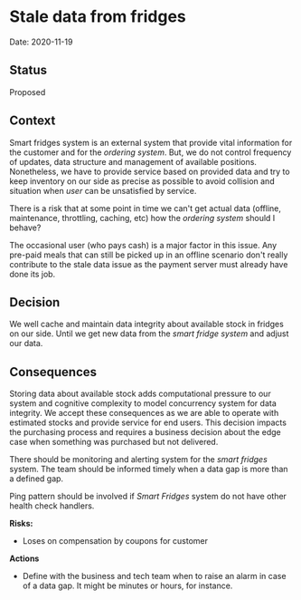 # Stale data from fridges

Date: 2020-11-19

## Status

Proposed

## Context

Smart fridges system is an external system that provide vital information for the customer and for the *ordering system*. But, we do not control frequency of updates, data structure and management of available positions. Nonetheless, we have to provide service based on provided data and try to keep inventory on our side as precise as possible to avoid collision and situation when *user* can be unsatisfied by service.

There is a risk that at some point in time we can't get actual data (offline, maintenance, throttling, caching, etc) how the *ordering system* should I behave?

The occasional user (who pays cash) is a major factor in this issue. Any pre-paid meals that can still be picked up in an offline scenario don't really contribute to the stale data issue as the payment server must already have done its job.

## Decision

We well cache and maintain data integrity about available stock in fridges on our side. Until we get new data from the *smart fridge system* and adjust our data.

## Consequences

Storing data about available stock adds computational pressure to our system and cognitive complexity to model concurrency system for data integrity. We accept these consequences as we are able to operate with estimated stocks and provide service for end users. This decision impacts the purchasing process and requires a business decision about the edge case when something was purchased but not delivered.

There should be monitoring and alerting system for the *smart fridges* system. The team should be informed timely when a data gap is more than a defined gap.  

Ping pattern should be involved if *Smart Fridges* system do not have other health check handlers.  

**Risks:**
- Loses on compensation by coupons for customer

**Actions**
- Define with the business and tech team when to raise an alarm in case of a data gap. It might be minutes or hours, for instance.
